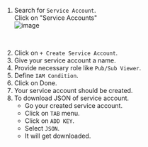 1. Search for `Service Account`.<br>
   Click on "Service Accounts"<br>
   ![image](https://github.com/vibhordubey333/GCP-Tutorial/assets/22407855/0437e964-fdf2-4835-85d4-7b7b0b8917eb)
<br>

2. Click on `+ Create Service Account`.<br>
3. Give your service account a name.<br>
4. Provide necessary role like `Pub/Sub Viewer`. <br>
5. Define `IAM Condition`. <br>
6. Click on Done. <br>
7. Your service account should be created. <br>
8. To download JSON of service account. <br>
     - Go your created service account. <br>
     - Click on `TAB` menu. <br>
     - Click on `ADD KEY`. <br>
     - Select `JSON`. <br>
     - It will get downloaded. <br>
